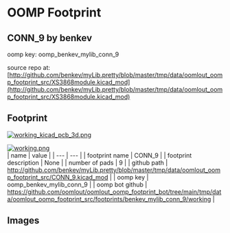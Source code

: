 # OOMP Footprint  
## CONN_9  by benkev  
  
oomp key: oomp_benkev_mylib_conn_9  
  
source repo at: [http://github.com/benkev/myLib.pretty/blob/master/tmp/data/oomlout_oomp_footprint_src/XS3868module.kicad_mod](http://github.com/benkev/myLib.pretty/blob/master/tmp/data/oomlout_oomp_footprint_src/XS3868module.kicad_mod)  
## Footprint  
  
[![working_kicad_pcb_3d.png](working_kicad_pcb_3d_600.png)](working_kicad_pcb_3d.png)  
  
[![working.png](working_600.png)](working.png)  
| name | value | 
| --- | --- | 
| footprint name | CONN_9 | 
| footprint description | None | 
| number of pads | 9 | 
| github path | http://github.com/benkev/myLib.pretty/blob/master/tmp/data/oomlout_oomp_footprint_src/CONN_9.kicad_mod | 
| oomp key | oomp_benkev_mylib_conn_9 | 
| oomp bot github | https://github.com/oomlout/oomlout_oomp_footprint_bot/tree/main/tmp/data/oomlout_oomp_footprint_src/footprints/benkev_mylib_conn_9/working | 
## Images  
